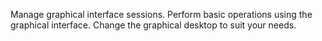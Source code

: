 Manage graphical interface sessions.
Perform basic operations using the graphical interface.
Change the graphical desktop to suit your needs.
